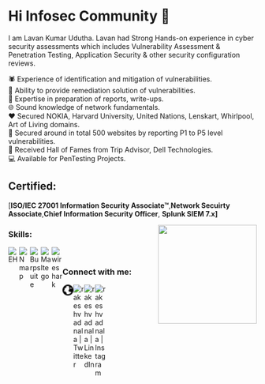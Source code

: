  <h1 align="Left"> Hi Infosec Community 👋 </h1>
<p align="centre"> I am Lavan Kumar Udutha. Lavan had Strong Hands-on experience in cyber security assessments which includes Vulnerability Assessment & Penetration Testing, Application Security & other security configuration reviews.</p>
   <p align="left">🕷 Experience of identification and mitigation of vulnerabilities.</br> 🔑 Ability to provide remediation solution of vulnerabilities.</br> 📝 Expertise in preparation of reports, write-ups.</br> 🌐 Sound knowledge of network fundamentals.</br>❤️ Secured NOKIA, Harvard University, United Nations, Lenskart, Whirlpool, Art of Living domains.</br>🤩	Secured around in total 500 websites by reporting P1 to P5 level vulnerabilities.</br>🌟 Received Hall of Fames from Trip Advisor, Dell Technologies. </br> 💻 Available for PenTesting Projects.
   </p>
   <h2 align="Left">Certified:</h2>
   <p align="left"> [<b>ISO/IEC 27001 Information Security Associate™</b>,<b>Network Secuirty Associate</b>,<b>Chief Information Security Officer</b>, <b>Splunk SIEM 7.x]</b> 
   </p>
   
<img align="right" src="https://lavankumarudutha.github.io/PP.jpg" height="200" width="200" >

### Skills:

[<img align="left" alt="EH" width="22px" src="http://www.gatewaysoftwaresolutions.com/img/icon/ethical%20hacking.png" />][EH]
[<img align="left" alt="Nmap" width="22px" src="https://nmap.org/images/nmap-project-logo.png" />][Nmap]
[<img align="left" alt="Burpsuite" width="22px" src="https://icons.iconarchive.com/icons/goescat/macaron/256/burp-suite-icon.png" />][BS]
[<img align="left" alt="Maltego" width="22px" src="https://www.maltego.com/img/Social%20Profile%20Pic@4x.png" />][MT]
[<img align="left" alt="wireshark" width="22px" src="http://www.myiconfinder.com/uploads/iconsets/256-256-42f719a7f3f4ffb7472e66df0765eafd.png" />][WS]
<br />


[EH]: https://lavankumarudutha.github.io
[Nmap]: https://lavankumarudutha.github.io
[BS]: https://lavankumarudutha.github.io
[MT]: https://lavankumarudutha.github.io
[WS]: https://lavankumarudutha.github.io
 
### Connect with me:

[<img align="left" alt="rakeshvadnala.online" width="22px" src="https://raw.githubusercontent.com/iconic/open-iconic/master/svg/globe.svg" />][website]
[<img align="left" alt="rakeshvadnala | Twitter" width="22px" src="https://cdn.jsdelivr.net/npm/simple-icons@v3/icons/twitter.svg" />][twitter]
[<img align="left" alt="rakeshvadnala | LinkedIn" width="22px" src="https://cdn.jsdelivr.net/npm/simple-icons@v3/icons/linkedin.svg" />][linkedin]
[<img align="left" alt="rakeshvadnala | Instagram" width="22px" src="https://cdn.jsdelivr.net/npm/simple-icons@v3/icons/instagram.svg" />][instagram]
<br />


[website]: https://lavankumar2604.wixsite.com/hacker
[twitter]: https://twitter.com/cyberdefender5
[instagram]: https://instagram.com/lavan_kumar777
[linkedin]: https://www.linkedin.com/in/lavan-kumar-71001a74/
    
 
 
 
<!---
LavanKumarUdutha/LavanKumarUdutha is a ✨ special ✨ repository because its `README.md` (this file) appears on your GitHub profile.
You can click the Preview link to take a look at your changes.
--->
